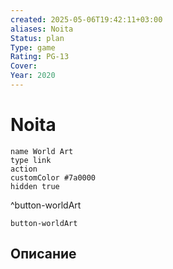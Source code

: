 ```yaml
---
created: 2025-05-06T19:42:11+03:00
aliases: Noita
Status: plan
Type: game
Rating: PG-13
Cover:
Year: 2020
---
```


# Noita




```button
name World Art
type link
action 
customColor #7a0000
hidden true
```
^button-worldArt



`button-worldArt`

## Описание


